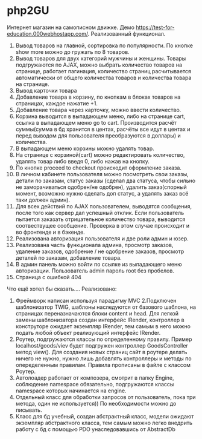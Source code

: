 # php2GU
Интернет магазин на самописном движке. Демо https://test-for-education.000webhostapp.com/.
Реализованный функционал.
1. Вывод товаров на главной, сортировка по популярности. По кнопке show more можно до гружать по 8 товаров.
2. Вывод товаров для двух категорий мужчины и женщины. Товары подгружаются по AJAX, можно выбрать количество товаров на странице,
работает пагинация, количество страниц расчитывается автоматически от общего количества товаров и количества товара на странице.
3. Вывод карточки товара
4. Добавление товара в корзину, по кнопкам в блоках товаров на страницах, каждое нажатие +1.
5. Добавление товара через карточку, можно ввести количество.
6. Корзина выводится в выпадающем меню, либо на странице cart, ссылка в выпадающем меню go to cart. Производится расчёт суммы(сумма в бд 
хранится в центах, расчёты все идут в центах и перед выводом для пользователя преобразуются в доллары) и количества.
7. В выпадающем меню корзины можно удалять товар.
8. На странице с корзиной(cart) можно редактировать количество, удалять товар либо введя 0, либо нажав на кнопку.
9. По кнопке proceed to checkout происходит оформление заказа.
10. В личном кабинете пользователя можно посмотреть свои заказы, детали по заказам, статус заказы (сделал два статуса, чтобы сильно не 
заморачиваться одобрен/не одобрен), удалить заказ(спорный момент, возможно нужно сделать доп статус, а удалять заказ всё таки должен админ).
11. Для всех действий по AJAX пользователем, выводятся сообщения, после того как сервер дал успешный отклик. Если пользователь пытается заказать отрицательное количество товара, выводится соотвествущее сообщение. Проверка в этом случае происходит и во фронтенде и в бэкенде.
12. Реализована авторизация пользователя и две роли админ и юзер.
13. Реализована часть функционала админа, просмотр заказов, удаление заказов, одобрение / не одобрение заказов, просмотр деталей по заказам, добавление товара.
14. В админ панель можно войти по ссылке из выпадающего меню авторизации. Пользователь admin пароль root без пробелов.
15. Страница с ошибкой 404

Что ещё хотел бы сказать....
Реализовано:
1. Фреймворк написан используя парадигму MVC
2.Подключен шаблонизатор TWIG, шаблоны наследуются от базового шаблона, на страницах переназначаются блоки content и head. 
Для легкой замены шаблонизатора создан интерфейс IRender, контроллер в конструторе ожидает экземпляр IRender, тем самым в него можно подать любой объект реализующий интерфейс IRender.
3. Роутер, подгружаются классы по определенному правилу. Пример localhost/goods/viev будет подгружен контроллер GoodsController
метод view(). Для создания новых страниц сайт в роутере делать ничего не нужно, нужно лишь добавлять контроллеры и методы по опеределенным правилам. Правила прописаны в файле с классом Роутер.
4. Автолоадер работает от композера, смотрит в папку Engine, соблюдение namespace обязательно, подгружаются классы namespace которых начинается на engine.
5. Отдельный класс для обработки запросов от пользователь, пока три метода, один не используется)) По необходимости можно до писывать.
6. Класс для бд учебный, создан абстрактный класс, модели ожидают экземпляр абстрактного класса, тем самым можно легко внедрить работу с бд с помощью PDO унаследовавшись от AbstractDb
